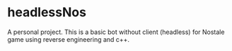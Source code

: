 # headlessNos

A personal project. This is a basic bot without client (headless) for Nostale game using reverse engineering and c++.
